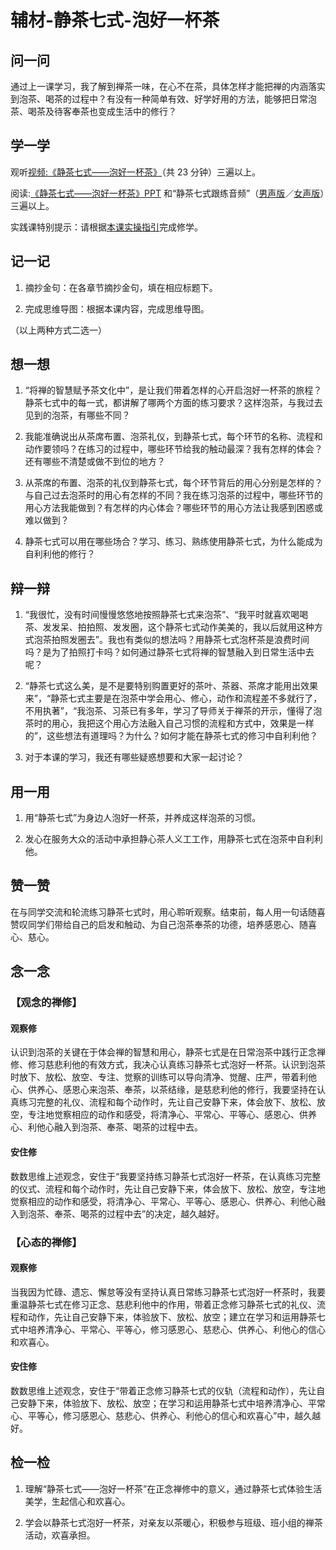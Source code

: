 # 辅材-静茶七式-泡好一杯茶

## 问一问

通过上一课学习，我了解到禅茶一味，在心不在茶，具体怎样才能把禅的内涵落实到泡茶、喝茶的过程中？有没有一种简单有效、好学好用的方法，能够把日常泡茶、喝茶及待客奉茶也变成生活中的修行？

## 学一学

观听[视频:《静茶七式——泡好一杯茶》](https://www.youtube.com/watch?v=bB4IU3GL7jA)（共 23 分钟）三遍以上。

阅读:[《静茶七式——泡好一杯茶》PPT](/pdf/静茶七式——泡好一杯茶.pdf) 和“静茶七式跟练音频”（[男声版](/mp3/静茶七式跟练音频（男声版）.mp3)／[女声版](/mp3/静茶七式跟练音频（女声版）.mp3)）三遍以上。

实践课特别提示：请根据[本课实操指引](./静茶七式-实操指引)完成修学。

## 记一记

1. 摘抄金句：在各章节摘抄金句，填在相应标题下。

2. 完成思维导图：根据本课内容，完成思维导图。

（以上两种方式二选一）

## 想一想

1. “将禅的智慧赋予茶文化中”，是让我们带着怎样的心开启泡好一杯茶的旅程？静茶七式中的每一式，都讲解了哪两个方面的练习要求？这样泡茶，与我过去见到的泡茶，有哪些不同？

2. 我能准确说出从茶席布置、泡茶礼仪，到静茶七式，每个环节的名称、流程和动作要领吗？在练习的过程中，哪些环节给我的触动最深？我有怎样的体会？还有哪些不清楚或做不到位的地方？

3. 从茶席的布置、泡茶的礼仪到静茶七式，每个环节背后的用心分别是怎样的？与自己过去泡茶时的用心有怎样的不同？我在练习泡茶的过程中，哪些环节的用心方法我能做到？有怎样的内心体会？哪些环节的用心方法让我感到困惑或难以做到？

4. 静茶七式可以用在哪些场合？学习、练习、熟练使用静茶七式，为什么能成为自利利他的修行？

## 辩一辩

1. “我很忙，没有时间慢慢悠悠地按照静茶七式来泡茶”、“我平时就喜欢喝喝茶、发发呆、拍拍照、发发圈，这个静茶七式动作美美的，我以后就用这种方式泡茶拍照发圈去”。我也有类似的想法吗？用静茶七式泡杯茶是浪费时间吗？是为了拍照打卡吗？如何通过静茶七式将禅的智慧融入到日常生活中去呢？

2. “静茶七式这么美，是不是要特别购置更好的茶叶、茶器、茶席才能用出效果来”，“静茶七式主要是在泡茶中学会用心、修心，动作和流程差不多就行了，不用执著”，“我泡茶、习茶已有多年，学习了导师关于禅茶的开示，懂得了泡茶时的用心，我把这个用心方法融入自己习惯的流程和方式中，效果是一样的”，这些想法有道理吗？为什么？如何才能在静茶七式的修习中自利利他？

3. 对于本课的学习，我还有哪些疑惑想要和大家一起讨论？

## 用一用

1. 用“静茶七式”为身边人泡好一杯茶，并养成这样泡茶的习惯。

2. 发心在服务大众的活动中承担静心茶人义工工作，用静茶七式在泡茶中自利利他。

## 赞一赞

在与同学交流和轮流练习静茶七式时，用心聆听观察。结束前，每人用一句话随喜赞叹同学们带给自己的启发和触动、为自己泡茶奉茶的功德，培养感恩心、随喜心、慈心。

## 念一念

### 【观念的禅修】

#### 观察修

认识到泡茶的关键在于体会禅的智慧和用心，静茶七式是在日常泡茶中践行正念禅修、修习慈悲利他的有效方式，我决心认真练习静茶七式泡好一杯茶。认识到泡茶时放下、放松、放空、专注、觉察的训练可以导向清净、觉醒、庄严，带着利他心、供养心、感恩心来泡茶、奉茶，以茶结缘，是慈悲利他的修行，我要坚持在认真练习完整的礼仪、流程和每个动作时，先让自己安静下来，体会放下、放松、放空，专注地觉察相应的动作和感受，将清净心、平常心、平等心、感恩心、供养心、利他心融入到泡茶、奉茶、喝茶的过程中去。

#### 安住修

数数思维上述观念，安住于“我要坚持练习静茶七式泡好一杯茶，在认真练习完整的仪式、流程和每个动作时，先让自己安静下来，体会放下、放松、放空，专注地觉察相应的动作和感受，将清净心、平常心、平等心、感恩心、供养心、利他心融入到泡茶、奉茶、喝茶的过程中去”的决定，越久越好。

### 【心态的禅修】

#### 观察修

当我因为忙碌、遗忘、懈怠等没有坚持认真日常练习静茶七式泡好一杯茶时，我要重温静茶七式在修习正念、慈悲利他中的作用，带着正念修习静茶七式的礼仪、流程和动作，先让自己安静下来，体验放下、放松、放空；建立在学习和运用静茶七式中培养清净心、平常心、平等心，修习感恩心、慈悲心、供养心、利他心的信心和欢喜心。

#### 安住修

数数思维上述观念，安住于“带着正念修习静茶七式的仪轨（流程和动作），先让自己安静下来，体验放下、放松、放空；在学习和运用静茶七式中培养清净心、平常心、平等心，修习感恩心、慈悲心、供养心、利他心的信心和欢喜心”中，越久越好。

## 检一检

1. 理解“静茶七式——泡好一杯茶”在正念禅修中的意义，通过静茶七式体验生活美学，生起信心和欢喜心。

2. 学会以静茶七式泡好一杯茶，对亲友以茶暖心，积极参与班级、班小组的禅茶活动，欢喜承担。
